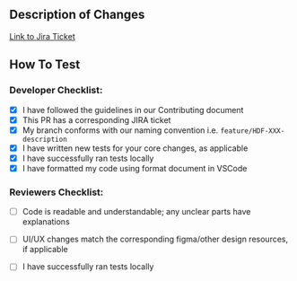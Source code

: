 <!-- You can erase any parts of this template not applicable to your Pull Request. -->

## Description of Changes

<!-- Enter description of changes here. -->

[Link to Jira Ticket](https://halodao.atlassian.net/browse/HDEV-)

## How To Test

### Developer Checklist:

- [x] I have followed the guidelines in our Contributing document
- [x] This PR has a corresponding JIRA ticket
- [x] My branch conforms with our naming convention i.e. `feature/HDF-XXX-description`
- [x] I have written new tests for your core changes, as applicable
- [x] I have successfully ran tests locally
- [x] I have formatted my code using format document in VSCode

### Reviewers Checklist:

- [ ] Code is readable and understandable; any unclear parts have explanations
- [ ] UI/UX changes match the corresponding figma/other design resources, if applicable
- [ ] I have successfully ran tests locally

